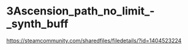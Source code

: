 # 3Ascension_path_no_limit_-_synth_buff
https://steamcommunity.com/sharedfiles/filedetails/?id=1404523224

